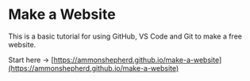 # Make a Website

This is a basic tutorial for using GitHub, VS Code and Git to make a free website.

Start here -> [https://ammonshepherd.github.io/make-a-website](https://ammonshepherd.github.io/make-a-website)
